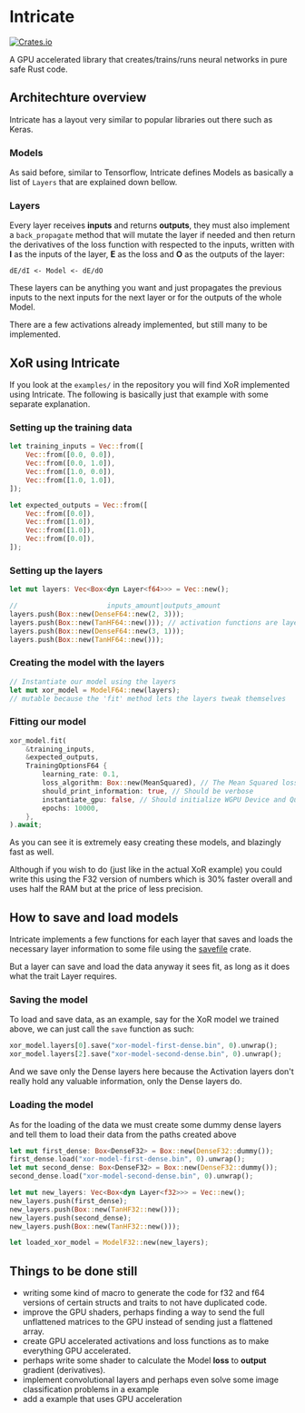 # Intricate

[![Crates.io](https://img.shields.io/crates/v/intricate.svg?label=intricate)](https://crates.io/crates/intricate)

A GPU accelerated library that creates/trains/runs neural networks in pure safe Rust code.

## Architechture overview

Intricate has a layout very similar to popular libraries out there such as Keras.

### Models

As said before, similar to Tensorflow, Intricate defines Models as basically
a list of `Layers` that are explained down bellow.

### Layers

Every layer receives **inputs** and returns **outputs**, 
they must also implement a `back_propagate` method that 
will mutate the layer if needed and then return the derivatives
of the loss function with respected to the inputs, 
written with **I** as the inputs of the layer, 
**E** as the loss and **O** as the outputs of the layer:

```
dE/dI <- Model <- dE/dO
```

These layers can be anything you want and just propagates the previous inputs
to the next inputs for the next layer or for the outputs of the whole Model.

There are a few activations already implemented, but still many to be implemented.

## XoR using Intricate

If you look at the `examples/` in the repository 
you will find XoR implemented using Intricate. 
The following is basically just that example with some separate explanation.

### Setting up the training data

```rs
let training_inputs = Vec::from([
    Vec::from([0.0, 0.0]),
    Vec::from([0.0, 1.0]),
    Vec::from([1.0, 0.0]),
    Vec::from([1.0, 1.0]),
]);

let expected_outputs = Vec::from([
    Vec::from([0.0]),
    Vec::from([1.0]),
    Vec::from([1.0]),
    Vec::from([0.0]),
]);
```

### Setting up the layers

```rs
let mut layers: Vec<Box<dyn Layer<f64>>> = Vec::new();

//                      inputs_amount|outputs_amount
layers.push(Box::new(DenseF64::new(2, 3)));
layers.push(Box::new(TanHF64::new())); // activation functions are layers
layers.push(Box::new(DenseF64::new(3, 1)));
layers.push(Box::new(TanHF64::new()));
```

### Creating the model with the layers

```rs
// Instantiate our model using the layers
let mut xor_model = ModelF64::new(layers);
// mutable because the 'fit' method lets the layers tweak themselves
```

### Fitting our model

```rs
xor_model.fit(
    &training_inputs, 
    &expected_outputs, 
    TrainingOptionsF64 {
        learning_rate: 0.1,
        loss_algorithm: Box::new(MeanSquared), // The Mean Squared loss function
        should_print_information: true, // Should be verbose
        instantiate_gpu: false, // Should initialize WGPU Device and Queue for GPU layers
        epochs: 10000,
    },
).await;
```

As you can see it is extremely easy creating these models, and blazingly fast as well.

Although if you wish to do (just like in the actual XoR example) you 
could write this using the F32 version of numbers which is 30% faster 
overall and uses half the RAM but at the price of less precision.

## How to save and load models

Intricate implements a few functions for each layer that saves and loads the necessary
layer information to some file using the [savefile](https://github.com/avl/savefile) crate.

But a layer can save and load the data anyway it sees fit, as long as it does what the trait Layer requires. 

### Saving the model

To load and save data, as an example, say for the XoR model
we trained above,  we can just call the `save` function as such:

```rs
xor_model.layers[0].save("xor-model-first-dense.bin", 0).unwrap();
xor_model.layers[2].save("xor-model-second-dense.bin", 0).unwrap();
```

And we save only the Dense layers here because the Activation layers don't really
hold any valuable information, only the Dense layers do.

### Loading the model

As for the loading of the data we must create some dummy dense layers and tell
them to load their data from the paths created above

```rs
let mut first_dense: Box<DenseF32> = Box::new(DenseF32::dummy());
first_dense.load("xor-model-first-dense.bin", 0).unwrap();
let mut second_dense: Box<DenseF32> = Box::new(DenseF32::dummy()); 
second_dense.load("xor-model-second-dense.bin", 0).unwrap();

let mut new_layers: Vec<Box<dyn Layer<f32>>> = Vec::new();
new_layers.push(first_dense);
new_layers.push(Box::new(TanHF32::new()));
new_layers.push(second_dense);
new_layers.push(Box::new(TanHF32::new()));

let loaded_xor_model = ModelF32::new(new_layers);
```

## Things to be done still

- writing some kind of macro to generate the code for f32 and f64 versions of certain structs and traits to not have duplicated code.
- improve the GPU shaders, perhaps finding a way to send the full unflattened matrices to the GPU instead of sending just a flattened array.
- create GPU accelerated activations and loss functions as to make everything GPU accelerated.
- perhaps write some shader to calculate the Model **loss** to **output** gradient (derivatives).
- implement convolutional layers and perhaps even solve some image classification problems in a example
- add a example that uses GPU acceleration
